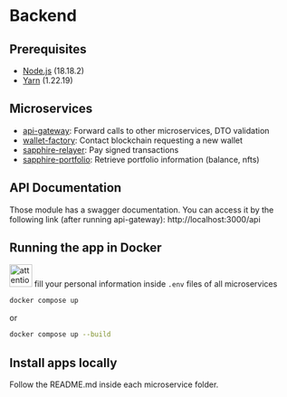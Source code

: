 # Backend

## Prerequisites

* [Node.js](https://nodejs.org/en/) (18.18.2)
* [Yarn](https://yarnpkg.com/) (1.22.19)

## Microservices

* [api-gateway](api-gateway): Forward calls to other microservices, DTO validation
* [wallet-factory](wallet-factory): Contact blockchain requesting a new wallet
* [sapphire-relayer](sapphire-relayer): Pay signed transactions
* [sapphire-portfolio](sapphire-portfolio): Retrieve portfolio information (balance, nfts)

## API Documentation
Those module has a swagger documentation. You can access it by the following link (after running api-gateway):
http://localhost:3000/api

## Running the app in Docker

<img src="https://gitlab-edu.supsi.ch/dti-isin/giuliano.gremlich/progetti_master/2023_2024/manuele-nolli/aa-interoperability/uploads/7247c41762af1229ee0f92b6e0d5573f/attention.png" alt="attention image" width="40" height="auto"> fill your personal information inside `.env` files of all microservices

```bash
docker compose up 
```
or 
```bash
docker compose up --build
```
 ## Install apps locally

Follow the README.md inside each microservice folder.
